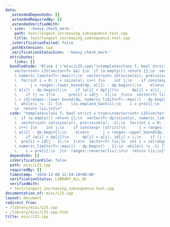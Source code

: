 ```yaml
---
data:
  _extendedDependsOn: []
  _extendedRequiredBy: []
  _extendedVerifiedWith:
  - icon: ':heavy_check_mark:'
    path: test/longest_increasing_subsequence.test.cpp
    title: test/longest_increasing_subsequence.test.cpp
  _isVerificationFailed: false
  _pathExtension: cpp
  _verificationStatusIcon: ':heavy_check_mark:'
  attributes:
    links: []
  bundledCode: "#line 1 \"misc/LIS.cpp\"\ntemplate<class T, bool strict = true>\n\
    vector<int> LIS(vector<T> &a) {\n  if (a.empty()) return {};\n  vector<T> dp(ssize(a),\
    \ numeric_limits<T>::max());\n  vector<int> id(ssize(a)), pre(ssize(a), -1);\n\
    \  for(int i = 0; i < ssize(a); i++) {\n    int j;\n    if constexpr (strict)\n\
    \      j = ranges::lower_bound(dp, a[i]) - dp.begin();\n    else\n      j = ranges::upper_bound(dp,\
    \ a[i]) - dp.begin();\n    if (a[i] < dp[j])\n      dp[j] = a[i], id[j] = i;\n\
    \    if (j >= 1)\n      pre[i] = id[j - 1];\n  }\n\n  vector<T> lis;\n  int i\
    \ = id[ranges::lower_bound(dp, numeric_limits<T>::max()) - dp.begin() - 1];\n\
    \  while(i != -1) {\n    lis.emplace_back(i);\n    i = pre[i];\n  }\n  ranges::reverse(lis);\n\
    \n  return lis;\n}\n"
  code: "template<class T, bool strict = true>\nvector<int> LIS(vector<T> &a) {\n\
    \  if (a.empty()) return {};\n  vector<T> dp(ssize(a), numeric_limits<T>::max());\n\
    \  vector<int> id(ssize(a)), pre(ssize(a), -1);\n  for(int i = 0; i < ssize(a);\
    \ i++) {\n    int j;\n    if constexpr (strict)\n      j = ranges::lower_bound(dp,\
    \ a[i]) - dp.begin();\n    else\n      j = ranges::upper_bound(dp, a[i]) - dp.begin();\n\
    \    if (a[i] < dp[j])\n      dp[j] = a[i], id[j] = i;\n    if (j >= 1)\n    \
    \  pre[i] = id[j - 1];\n  }\n\n  vector<T> lis;\n  int i = id[ranges::lower_bound(dp,\
    \ numeric_limits<T>::max()) - dp.begin() - 1];\n  while(i != -1) {\n    lis.emplace_back(i);\n\
    \    i = pre[i];\n  }\n  ranges::reverse(lis);\n\n  return lis;\n}\n"
  dependsOn: []
  isVerificationFile: false
  path: misc/LIS.cpp
  requiredBy: []
  timestamp: '2024-12-08 22:54:18+08:00'
  verificationStatus: LIBRARY_ALL_AC
  verifiedWith:
  - test/longest_increasing_subsequence.test.cpp
documentation_of: misc/LIS.cpp
layout: document
redirect_from:
- /library/misc/LIS.cpp
- /library/misc/LIS.cpp.html
title: misc/LIS.cpp
---
```

